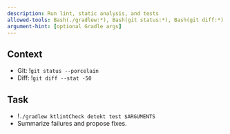 ```yaml
---
description: Run lint, static analysis, and tests
allowed-tools: Bash(./gradlew:*), Bash(git status:*), Bash(git diff:*)
argument-hint: [optional Gradle args]
---
```


## Context
- Git: !`git status --porcelain`
- Diff: !`git diff --stat -50`

## Task
- !`./gradlew ktlintCheck detekt test $ARGUMENTS`
- Summarize failures and propose fixes.
